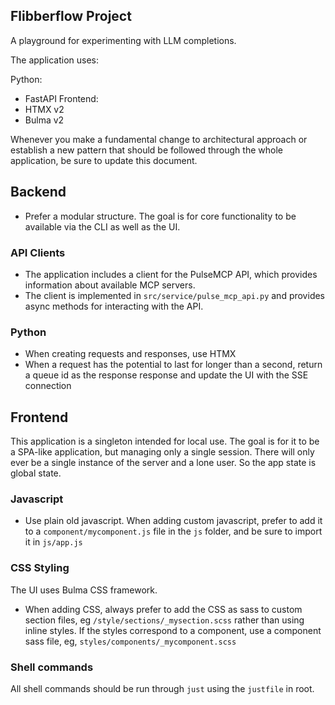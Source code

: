 ## Flibberflow Project

A playground for experimenting with LLM completions.

The application uses:

Python:
 - FastAPI
Frontend:
 - HTMX v2
 - Bulma v2

Whenever you make a fundamental change to architectural approach or establish a new pattern that should be followed through the whole application, be sure to update this document.

## Backend

- Prefer a modular structure.  The goal is for core functionality to be available via the CLI as well as the UI.

### API Clients

- The application includes a client for the PulseMCP API, which provides information about available MCP servers.
- The client is implemented in `src/service/pulse_mcp_api.py` and provides async methods for interacting with the API.

### Python

- When creating requests and responses, use HTMX
- When a request has the potential to last for longer than a second, return a queue id as the response response and update the UI with the SSE connection

## Frontend

This application is a singleton intended for local use.  The goal is for it to be a SPA-like application, but managing only a single session.
There will only ever be a single instance of the server and a lone user.  So the app state is global state.

### Javascript

- Use plain old javascript.  When adding custom javascript, prefer to add it to a `component/mycomponent.js` file in the `js` folder, and be sure to import it in `js/app.js`

### CSS Styling

The UI uses Bulma CSS framework.

- When adding CSS, always prefer to add the CSS as sass to custom section files, eg `/style/sections/_mysection.scss` rather than using inline styles.  If the styles correspond to a component, use a component sass file, eg, `styles/components/_mycomponent.scss`

### Shell commands

All shell commands should be run through `just` using the `justfile` in root.

